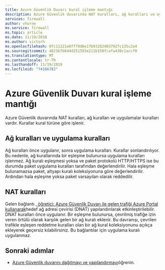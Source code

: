 ```yaml
---
title: Azure Güvenlik Duvarı kural işleme mantığı
description: Azure Güvenlik duvarında NAT kuralları, ağ kuralları ve uygulamalar kuralları vardır. Kurallar kural türüne göre işlenir.
services: firewall
author: vhorne
ms.service: firewall
ms.topic: article
ms.date: 11/19/2018
ms.author: victorh
ms.openlocfilehash: 0fc11221e0ff79d6e17b93282403792fc135c2a4
ms.sourcegitcommit: 4821b7b644d251593e211b150fcafa430c1accf0
ms.translationtype: MT
ms.contentlocale: tr-TR
ms.lasthandoff: 11/19/2019
ms.locfileid: "74166782"
---
```

# <a name="azure-firewall-rule-processing-logic"></a>Azure Güvenlik Duvarı kural işleme mantığı
Azure Güvenlik duvarında NAT kuralları, ağ kuralları ve uygulamalar kuralları vardır. Kurallar kural türüne göre işlenir.


## <a name="network-rules-and-applications-rules"></a>Ağ kuralları ve uygulama kuralları 
Ağ kuralları önce uygulanır, sonra uygulama kuralları. Kurallar sonlandırılıyor. Bu nedenle, ağ kurallarında bir eşleşme bulunursa uygulama kuralları işlenmez.  Ağ kuralı eşleşmesi yoksa ve paket protokolü HTTP/HTTPS ise bu durumda paket uygulama kuralları tarafından değerlendirilir. Hala eşleşme bulunamazsa paket, altyapı kuralı koleksiyonuna göre değerlendirilir. Ardından hala eşleşme yoksa paket varsayılan olarak reddedilir.

## <a name="nat-rules"></a>NAT kuralları
Gelen bağlantı [, öğretici: Azure Güvenlik Duvarı ile gelen trafiği Azure Portal kullanarak](tutorial-firewall-dnat.md)hedef ağ adresi çevirisi (DNAT) yapılandırılarak etkinleştirilebilir. DNAT kuralları önce uygulanır. Bir eşleşme bulunursa, çevrilmiş trafiğe izin veren örtülü olarak karşılık gelen bir ağ kuralı eklenir. Bu davranışı, çevrilen trafikle eşleşen reddetme kuralları olan bir ağ kural koleksiyonunu açıkça ekleyerek geçersiz kılabilirsiniz. Bu bağlantılar için uygulama kuralı uygulanmaz.


## <a name="next-steps"></a>Sonraki adımlar

- [Azure Güvenlik duvarını dağıtmayı ve yapılandırmayı](tutorial-firewall-deploy-portal.md)öğrenin.
